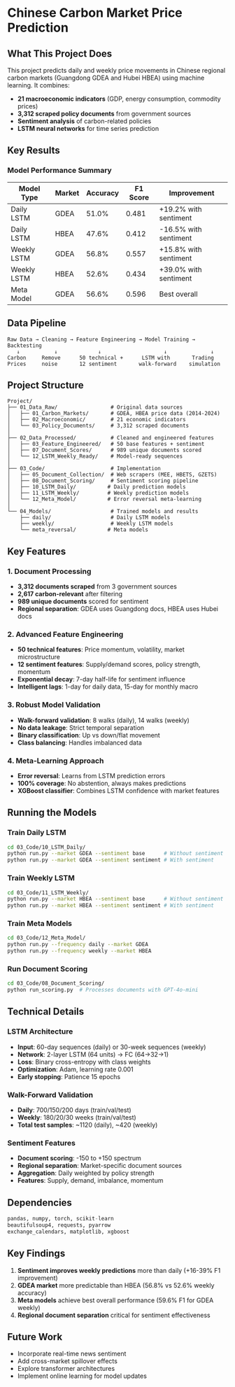 # Chinese Carbon Market Price Prediction

## What This Project Does

This project predicts daily and weekly price movements in Chinese regional carbon markets (Guangdong GDEA and Hubei HBEA) using machine learning. It combines:

- **21 macroeconomic indicators** (GDP, energy consumption, commodity prices)
- **3,312 scraped policy documents** from government sources
- **Sentiment analysis** of carbon-related policies
- **LSTM neural networks** for time series prediction

## Key Results

### Model Performance Summary
| Model Type | Market | Accuracy | F1 Score | Improvement |
|------------|--------|----------|----------|-------------|
| Daily LSTM | GDEA | 51.0% | 0.481 | +19.2% with sentiment |
| Daily LSTM | HBEA | 47.6% | 0.412 | -16.5% with sentiment |
| Weekly LSTM | GDEA | 56.8% | 0.557 | +15.8% with sentiment |
| Weekly LSTM | HBEA | 52.6% | 0.434 | +39.0% with sentiment |
| Meta Model | GDEA | 56.6% | 0.596 | Best overall |

## Data Pipeline

```
Raw Data → Cleaning → Feature Engineering → Model Training → Backtesting
   ↓           ↓             ↓                    ↓              ↓
Carbon     Remove      50 technical +      LSTM with       Trading
Prices     noise       12 sentiment       walk-forward    simulation
```

## Project Structure

```
Project/
├── 01_Data_Raw/                 # Original data sources
│   ├── 01_Carbon_Markets/       # GDEA, HBEA price data (2014-2024)
│   ├── 02_Macroeconomic/        # 21 economic indicators
│   └── 03_Policy_Documents/     # 3,312 scraped documents
│
├── 02_Data_Processed/           # Cleaned and engineered features
│   ├── 03_Feature_Engineered/   # 50 base features + sentiment
│   ├── 07_Document_Scores/      # 989 unique documents scored
│   └── 12_LSTM_Weekly_Ready/    # Model-ready sequences
│
├── 03_Code/                     # Implementation
│   ├── 05_Document_Collection/  # Web scrapers (MEE, HBETS, GZETS)
│   ├── 08_Document_Scoring/     # Sentiment scoring pipeline
│   ├── 10_LSTM_Daily/          # Daily prediction models
│   ├── 11_LSTM_Weekly/         # Weekly prediction models
│   └── 12_Meta_Model/          # Error reversal meta-learning
│
└── 04_Models/                   # Trained models and results
    ├── daily/                   # Daily LSTM models
    ├── weekly/                  # Weekly LSTM models
    └── meta_reversal/          # Meta models
```

## Key Features

### 1. Document Processing
- **3,312 documents scraped** from 3 government sources
- **2,617 carbon-relevant** after filtering
- **989 unique documents** scored for sentiment
- **Regional separation**: GDEA uses Guangdong docs, HBEA uses Hubei docs

### 2. Advanced Feature Engineering
- **50 technical features**: Price momentum, volatility, market microstructure
- **12 sentiment features**: Supply/demand scores, policy strength, momentum
- **Exponential decay**: 7-day half-life for sentiment influence
- **Intelligent lags**: 1-day for daily data, 15-day for monthly macro

### 3. Robust Model Validation
- **Walk-forward validation**: 8 walks (daily), 14 walks (weekly)
- **No data leakage**: Strict temporal separation
- **Binary classification**: Up vs down/flat movement
- **Class balancing**: Handles imbalanced data

### 4. Meta-Learning Approach
- **Error reversal**: Learns from LSTM prediction errors
- **100% coverage**: No abstention, always makes predictions
- **XGBoost classifier**: Combines LSTM confidence with market features

## Running the Models

### Train Daily LSTM
```bash
cd 03_Code/10_LSTM_Daily/
python run.py --market GDEA --sentiment base      # Without sentiment
python run.py --market GDEA --sentiment sentiment # With sentiment
```

### Train Weekly LSTM
```bash
cd 03_Code/11_LSTM_Weekly/
python run.py --market HBEA --sentiment base      # Without sentiment
python run.py --market HBEA --sentiment sentiment # With sentiment
```

### Train Meta Models
```bash
cd 03_Code/12_Meta_Model/
python run.py --frequency daily --market GDEA
python run.py --frequency weekly --market HBEA
```

### Run Document Scoring
```bash
cd 03_Code/08_Document_Scoring/
python run_scoring.py  # Processes documents with GPT-4o-mini
```

## Technical Details

### LSTM Architecture
- **Input**: 60-day sequences (daily) or 30-week sequences (weekly)
- **Network**: 2-layer LSTM (64 units) → FC (64→32→1)
- **Loss**: Binary cross-entropy with class weights
- **Optimization**: Adam, learning rate 0.001
- **Early stopping**: Patience 15 epochs

### Walk-Forward Validation
- **Daily**: 700/150/200 days (train/val/test)
- **Weekly**: 180/20/30 weeks (train/val/test)
- **Total test samples**: ~1120 (daily), ~420 (weekly)

### Sentiment Features
- **Document scoring**: -150 to +150 spectrum
- **Regional separation**: Market-specific document sources
- **Aggregation**: Daily weighted by policy strength
- **Features**: Supply, demand, imbalance, momentum

## Dependencies

```python
pandas, numpy, torch, scikit-learn
beautifulsoup4, requests, pyarrow
exchange_calendars, matplotlib, xgboost
```

## Key Findings

1. **Sentiment improves weekly predictions** more than daily (+16-39% F1 improvement)
2. **GDEA market** more predictable than HBEA (56.8% vs 52.6% weekly accuracy)
3. **Meta models** achieve best overall performance (59.6% F1 for GDEA weekly)
4. **Regional document separation** critical for sentiment effectiveness

## Future Work

- Incorporate real-time news sentiment
- Add cross-market spillover effects
- Explore transformer architectures
- Implement online learning for model updates
